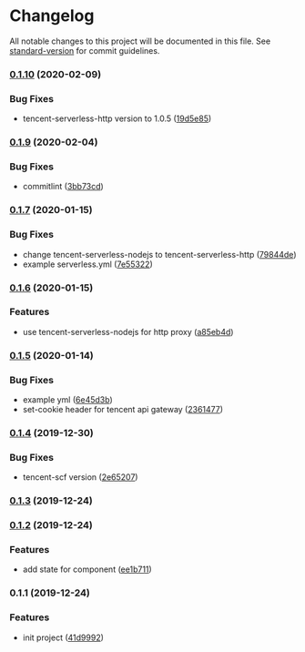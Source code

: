 # Changelog

All notable changes to this project will be documented in this file. See [standard-version](https://github.com/conventional-changelog/standard-version) for commit guidelines.

### [0.1.10](https://github.com/serverless-components/tencent-egg/compare/v0.1.9...v0.1.10) (2020-02-09)


### Bug Fixes

* tencent-serverless-http version to 1.0.5 ([19d5e85](https://github.com/serverless-components/tencent-egg/commit/19d5e853a6cdc05f6e79e04fee24a36e92a81028))

### [0.1.9](https://github.com/serverless-components/tencent-egg/compare/v0.1.7...v0.1.9) (2020-02-04)


### Bug Fixes

* commitlint ([3bb73cd](https://github.com/serverless-components/tencent-egg/commit/3bb73cd159ed81ae504cafc3b6b159707bb84abb))

### [0.1.7](https://github.com/serverless-components/tencent-egg/compare/v0.1.6...v0.1.7) (2020-01-15)


### Bug Fixes

* change tencent-serverless-nodejs to tencent-serverless-http ([79844de](https://github.com/serverless-components/tencent-egg/commit/79844def51d30ec12f029c914b7997ef7a6921f5))
* example serverless.yml ([7e55322](https://github.com/serverless-components/tencent-egg/commit/7e553229fa7864e91c43a08d594cf939a2219f43))

### [0.1.6](https://github.com/serverless-components/tencent-egg/compare/v0.1.5...v0.1.6) (2020-01-15)


### Features

* use tencent-serverless-nodejs for http proxy ([a85eb4d](https://github.com/serverless-components/tencent-egg/commit/a85eb4d1cdc7794ac2a39a5aab7a17dcd262efbf))

### [0.1.5](https://github.com/serverless-components/tencent-egg/compare/v0.1.4...v0.1.5) (2020-01-14)


### Bug Fixes

* example yml ([6e45d3b](https://github.com/serverless-components/tencent-egg/commit/6e45d3bab43b24b38c178015823c6781c1f72ed3))
* set-cookie header for tencent api gateway ([2361477](https://github.com/serverless-components/tencent-egg/commit/23614771db7ae1e782ffc150a87ee1384874a42f))

### [0.1.4](https://github.com/serverless-components/tencent-egg/compare/v0.1.3...v0.1.4) (2019-12-30)


### Bug Fixes

* tencent-scf version ([2e65207](https://github.com/serverless-components/tencent-egg/commit/2e6520764067add003cf28b5ec02e60bc3273233))

### [0.1.3](https://github.com/serverless-components/tencent-egg/compare/v0.1.2...v0.1.3) (2019-12-24)

### [0.1.2](https://github.com/serverless-components/tencent-egg/compare/v0.1.1...v0.1.2) (2019-12-24)


### Features

* add state for component ([ee1b711](https://github.com/serverless-components/tencent-egg/commit/ee1b7116892ba57044c576b8f6ea9773a872505a))

### 0.1.1 (2019-12-24)


### Features

* init project ([41d9992](https://github.com/serverless-components/tencent-egg/commit/41d99924ae3e01a41c4a159b1864dc0610f66d97))
